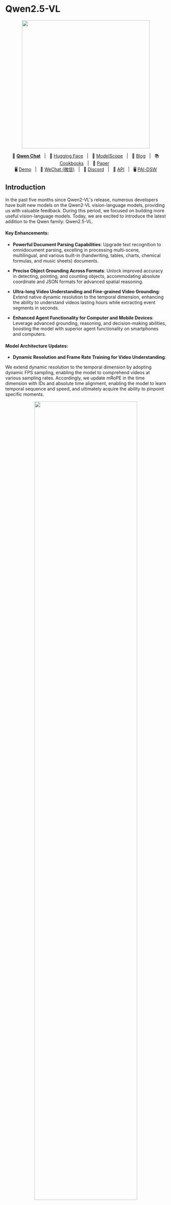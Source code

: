 # Qwen2.5-VL


<p align="center">
    <img src="https://qianwen-res.oss-cn-beijing.aliyuncs.com/Qwen2.5-VL/qwen2.5vl_logo.png" width="400"/>
<p>

<p align="center">
        💜 <a href="https://chat.qwenlm.ai/"><b>Qwen Chat</b></a>&nbsp&nbsp | &nbsp&nbsp🤗 <a href="https://huggingface.co/collections/Qwen/qwen25-vl-6795ffac22b334a837c0f9a5">Hugging Face</a>&nbsp&nbsp | &nbsp&nbsp🤖 <a href="https://modelscope.cn/organization/qwen">ModelScope</a>&nbsp&nbsp | &nbsp&nbsp📑 <a href="https://qwenlm.github.io/blog/qwen2.5-vl/">Blog</a>&nbsp&nbsp | &nbsp&nbsp📚 <a href="https://github.com/QwenLM/Qwen2.5-VL/tree/main/cookbooks">Cookbooks</a>&nbsp&nbsp | &nbsp&nbsp📑 <a href="https://arxiv.org/abs/2502.13923">Paper</a>&nbsp&nbsp
<br>
🖥️ <a href="https://huggingface.co/spaces/Qwen/Qwen2.5-VL-72B-Instruct">Demo</a>&nbsp&nbsp | &nbsp&nbsp💬 <a href="https://github.com/QwenLM/Qwen/blob/main/assets/wechat.png">WeChat (微信)</a>&nbsp&nbsp | &nbsp&nbsp🫨 <a href="https://discord.gg/CV4E9rpNSD">Discord</a>&nbsp&nbsp | &nbsp&nbsp📑 <a href="https://help.aliyun.com/zh/model-studio/developer-reference/qwen-vl-api">API</a>&nbsp&nbsp | &nbsp&nbsp🖥️ <a href="https://gallery.pai-ml.com/#/preview/deepLearning/cv/qwen2.5-vl">PAI-DSW</a>
</p>




## Introduction
In the past five months since Qwen2-VL's release, numerous developers have built new models on the Qwen2-VL vision-language models, providing us with valuable feedback. During this period, we focused on building more useful vision-language models. Today, we are excited to introduce the latest addition to the Qwen family: Qwen2.5-VL.


#### Key Enhancements:

* **Powerful Document Parsing Capabilities**: Upgrade text recognition to omnidocument parsing, excelling in processing multi-scene, multilingual, and various built-in (handwriting, tables, charts, chemical formulas, and music sheets) documents.

* **Precise Object Grounding Across Formats**: Unlock improved accuracy in detecting, pointing, and counting objects, accommodating absolute coordinate and JSON formats for advanced spatial reasoning.

* **Ultra-long Video Understanding and Fine-grained Video Grounding**: Extend native dynamic resolution to the temporal dimension, enhancing the ability to understand videos lasting hours while extracting event segments in seconds.

* **Enhanced Agent Functionality for Computer and Mobile Devices**: Leverage advanced grounding, reasoning, and decision-making abilities, boosting the model with superior agent functionality on smartphones and computers.


#### Model Architecture Updates:

* **Dynamic Resolution and Frame Rate Training for Video Understanding**:

We extend dynamic resolution to the temporal dimension by adopting dynamic FPS sampling, enabling the model to comprehend videos at various sampling rates. Accordingly, we update mRoPE in the time dimension with IDs and absolute time alignment, enabling the model to learn temporal sequence and speed, and ultimately acquire the ability to pinpoint specific moments.

<p align="center">
    <img src="https://qianwen-res.oss-cn-beijing.aliyuncs.com/Qwen2.5-VL/qwen2.5vl_arc.jpeg" width="80%"/>
<p>


* **Streamlined and Efficient Vision Encoder**

We enhance both training and inference speeds by strategically implementing window attention into the ViT. The ViT architecture is further optimized with SwiGLU and RMSNorm, aligning it with the structure of the Qwen2.5 LLM.


## News
* 2025.03.25: We have released the [Qwen2.5-VL-32B]([https://huggingface.co/Qwen](https://huggingface.co/Qwen/Qwen2.5-VL-32B-Instruct). It is smarter and its responses align more closely with human preferences. For more details, please check our [blog](https://qwenlm.github.io/blog/qwen2.5-vl-32b/)!
* 2025.02.20: we have released the [Qwen2.5-VL Technical Report](https://arxiv.org/abs/2502.13923). Alongside the report, we have also released AWQ-quantized models for Qwen2.5-VL in three different sizes: [3B](https://huggingface.co/Qwen/Qwen2.5-VL-3B-Instruct-AWQ), [7B](https://huggingface.co/Qwen/Qwen2.5-VL-7B-Instruct-AWQ) , and [72B](https://huggingface.co/Qwen/Qwen2.5-VL-72B-Instruct-AWQ) parameters.
* 2025.01.28: We have released the [Qwen2.5-VL series](https://huggingface.co/Qwen). For more details, please check our [blog](https://qwenlm.github.io/blog/qwen2.5-vl/)!
* 2024.12.25: We have released the [QvQ-72B-Preview](https://huggingface.co/Qwen/QVQ-72B-Preview). QvQ-72B-Preview is an experimental research model, focusing on enhancing visual reasoning capabilities. For more details, please check our [blog](https://qwenlm.github.io/blog/qvq-72b-preview/)!
* 2024.09.19: The instruction-tuned [Qwen2-VL-72B model](https://huggingface.co/Qwen/Qwen2-VL-72B-Instruct) and its quantized version [[AWQ](https://huggingface.co/Qwen/Qwen2-VL-72B-Instruct-AWQ), [GPTQ-Int4](https://huggingface.co/Qwen/Qwen2-VL-72B-Instruct-GPTQ-Int4), [GPTQ-Int8](https://huggingface.co/Qwen/Qwen2-VL-72B-Instruct-GPTQ-Int8)] are now available. We have also released the [Qwen2-VL paper](https://arxiv.org/pdf/2409.12191) simultaneously.
* 2024.08.30: We have released the [Qwen2-VL series](https://huggingface.co/collections/Qwen/qwen2-vl-66cee7455501d7126940800d). The 2B and 7B models are now available, and the 72B model for open source is coming soon. For more details, please check our [blog](https://qwenlm.github.io/blog/qwen2-vl/)!


## Performance



| Dataset            | Qwen2.5-VL-3B<br><sup>([🤗](https://huggingface.co/Qwen/Qwen2.5-VL-3B-Instruct)[🤖](https://modelscope.cn/models/qwen/Qwen2.5-VL-3B-Instruct))     | Qwen2.5-VL-7B<br><sup>([🤗](https://huggingface.co/Qwen/Qwen2.5-VL-7B-Instruct)[🤖](https://modelscope.cn/models/qwen/Qwen2.5-VL-7B-Instruct))    | Qwen2.5-VL-32B<br><sup>([🤗](https://huggingface.co/Qwen/Qwen2.5-VL-32B-Instruct)[🤖](https://modelscope.cn/models/qwen/Qwen2.5-VL-32B-Instruct))    | Qwen2.5-VL-72B<br><sup>([🤗](https://huggingface.co/Qwen/Qwen2.5-VL-72B-Instruct)[🤖](https://modelscope.cn/models/qwen/Qwen2.5-VL-72B-Instruct)) | Gemini-2 Flash | GPT-4o | Claude3.5 Sonnet | Qwen2-VL 72B | 
|--------------------|--------|--------|--------|----------------|----------------|--------|------------------|--------------|
| MMMU               | 53.1  | 58.6 | 70.0  | **70.2**           | **70.7**           | 70.3   | 70.4             | 64.5         | 
| MMMU Pro           | 31.6  | 38.3 |49.5|**51.1**           | **57**             | 54.5   | 54.7             | 46.2         | 
| DocVQA             | 93.9 | 95.7 | 94.8 |**96.4**           | 92.1           | 91.1   | 95.2             | **96.5**         | 
| InfoVQA            | 77.1 | 82.6 | 83.4| **87.3**          | 77.8           | 80.7   | 74.3             | 84.5         | 
| CC-OCR             | 74.5 |  77.8 | 77.1 |**79.8**          | 73.0           | 66.6   | 62.7             | 68.7         | 
| OCRBenchV2         | 54.3/52.1 | 56.3/57.2 | 57.2/59.1| **61.5/63.7**      | -              | 46.5/32.3 | 45.2/39.6       | 47.8/46.1    | 
| MegaBench          | 28.9 |36.8 | - |**51.3**          | **55.2**           | 54.2   | 52.1             | 46.8         | 
| MMStar             | 55.8|63.9| 69.5 |**70.8**           | 69.4           | 64.7   | 65.1             | 68.3         | 
| MMBench1.1         |  81.5  | 84.3 | 84.6|**88.0**           | 83.0           | 82.1   | 83.4             | 86.6         | 
| MathVista          | 62.3  | 68.2  | 74.7 |**74.8**           | 73.1           | 63.8   | 65.4             | 70.5         | 
| MathVision         | 21.2  | 25.1 | **38.4** |38.1           | **41.3**           | 30.4   | 38.3             | 25.9         | 
| VideoMME           | 61.5/67.6 | 65.1/71.6 | 70.5/77.9 |**73.3/79.1**      | -/-            | 71.9/77.2 | 60/62.9         | 71.2/77.8    | 
| MMBench-Video      | 1.63           | 1.79    | 1.93 |**2.02**           | -              | 1.68   | 1.38             | 1.7          | 
| LVBench            | 43.3        | 45.3 | **49.0** | 47.3           | -              | 30.8   | -                | -            | 
| CharadesSTA        | 38.8        | 43.6    |   **54.2** | 50.9           | -              | 35.7   | -                | -            | 
| AITZ               | 76.9|81.9 | 83.1 |**83.2**           | -              | 35.3   | -                | -            | 
| Android Control    | 63.7/90.8 | 60.1/91.4 | 69.6/93.3 |**67.36/93.7**     | -              | -      | -                | 66.4/84.4    | 
| ScreenSpot         | 55.5|84.7| **88.5** | 87.1          | 84.0           | 18.1   | 83.0             | -            | 
| ScreenSpot Pro     | 23.9|29.0 |  39.4 |**43.6**           | -              | -      | 17.1             | -            | 
| AndroidWorld       | -  | -  | 22.0 |**35**             | -              | 34.5(SoM) | 27.9            | -            | 
| OSWorld            | -  | -  | 5.92 |**8.83**           | -              | 5.03   | **14.9**             | -            | 





## Quickstart

Below, we provide simple examples to show how to use Qwen2.5-VL with 🤖 ModelScope and 🤗 Transformers.

The code of Qwen2.5-VL has been in the latest Hugging face transformers and we advise you to build from source with command:
```
pip install git+https://github.com/huggingface/transformers accelerate
```
or you might encounter the following error:
```
KeyError: 'qwen2_5_vl'
```


We offer a toolkit to help you handle various types of visual input more conveniently, as if you were using an API. This includes base64, URLs, and interleaved images and videos. You can install it using the following command:

```bash
# It's highly recommended to use `[decord]` feature for faster video loading.
pip install qwen-vl-utils[decord]
```

If you are not using Linux, you might not be able to install `decord` from PyPI. In that case, you can use `pip install qwen-vl-utils` which will fall back to using torchvision for video processing. However, you can still [install decord from source](https://github.com/dmlc/decord?tab=readme-ov-file#install-from-source) to get decord used when loading video.

We are preparing [cookbooks](https://github.com/QwenLM/Qwen2.5-VL/tree/main/cookbooks) for many capabilities, including recognition, localization, document parsing, video understanding, key information extraction, and more. Welcome to learn more!

## Cookbooks

| Cookbook | Description | Open |
| -------- | ----------- | ---- |
| [Universal Recognition](https://github.com/QwenLM/Qwen2.5-VL/blob/main/cookbooks/universal_recognition.ipynb) | Not only identify animals, plants, people, and scenic spots but also recognize various objects such as cars and merchandise. | [![Colab](https://colab.research.google.com/assets/colab-badge.svg)](https://github.com/QwenLM/Qwen2.5-VL/blob/main/cookbooks/universal_recognition.ipynb) |
| [Powerful Document Parsing Capabilities](https://github.com/QwenLM/Qwen2.5-VL/blob/main/cookbooks/document_parsing.ipynb) | The parsing of documents has reached a higher level, including not only text but also layout position information and our Qwen HTML format. | [![Colab](https://colab.research.google.com/assets/colab-badge.svg)](https://github.com/QwenLM/Qwen2.5-VL/blob/main/cookbooks/document_parsing.ipynb) |
| [Precise Object Grounding Across Formats](https://github.com/QwenLM/Qwen2.5-VL/blob/main/cookbooks/spatial_understanding.ipynb) | Using absolute position coordinates, it supports both boxes and points, allowing for diverse combinations of positioning and labeling tasks. | [![Colab](https://colab.research.google.com/assets/colab-badge.svg)](https://github.com/QwenLM/Qwen2.5-VL/blob/main/cookbooks/spatial_understanding.ipynb) |
| [General OCR and Key Information Extraction](https://github.com/QwenLM/Qwen2.5-VL/blob/main/cookbooks/ocr.ipynb) | Stronger text recognition capabilities in natural scenes and multiple languages, supporting diverse key information extraction needs. | [![Colab](https://colab.research.google.com/assets/colab-badge.svg)](https://github.com/QwenLM/Qwen2.5-VL/blob/main/cookbooks/ocr.ipynb) |
| [Video Understanding](https://github.com/QwenLM/Qwen2.5-VL/blob/main/cookbooks/video_understanding.ipynb) | Better video OCR, long video understanding, and video grounding. | [![Colab](https://colab.research.google.com/assets/colab-badge.svg)](https://github.com/QwenLM/Qwen2.5-VL/blob/main/cookbooks/video_understanding.ipynb) |
| [Mobile Agent](https://github.com/QwenLM/Qwen2.5-VL/blob/main/cookbooks/mobile_agent.ipynb) | Locate and think for mobile phone control. | [![Colab](https://colab.research.google.com/assets/colab-badge.svg)](https://github.com/QwenLM/Qwen2.5-VL/blob/main/cookbooks/mobile_agent.ipynb) |
| [Computer-Use Agent](https://github.com/QwenLM/Qwen2.5-VL/blob/main/cookbooks/computer_use.ipynb) | Locate and think for controlling computers and Web. | [![Colab](https://colab.research.google.com/assets/colab-badge.svg)](https://github.com/QwenLM/Qwen2.5-VL/blob/main/cookbooks/computer_use.ipynb) |


### Using 🤗  Transformers to Chat

Here we show a code snippet to show you how to use the chat model with `transformers` and `qwen_vl_utils`:

```python
from transformers import Qwen2_5_VLForConditionalGeneration, AutoProcessor
from qwen_vl_utils import process_vision_info

# default: Load the model on the available device(s)
model = Qwen2_5_VLForConditionalGeneration.from_pretrained(
    "Qwen/Qwen2.5-VL-7B-Instruct", torch_dtype="auto", device_map="auto"
)

# We recommend enabling flash_attention_2 for better acceleration and memory saving, especially in multi-image and video scenarios.
# model = Qwen2_5_VLForConditionalGeneration.from_pretrained(
#     "Qwen/Qwen2.5-VL-7B-Instruct",
#     torch_dtype=torch.bfloat16,
#     attn_implementation="flash_attention_2",
#     device_map="auto",
# )

# default processor
processor = AutoProcessor.from_pretrained("Qwen/Qwen2.5-VL-7B-Instruct")

# The default range for the number of visual tokens per image in the model is 4-16384.
# You can set min_pixels and max_pixels according to your needs, such as a token range of 256-1280, to balance performance and cost.
# min_pixels = 256*28*28
# max_pixels = 1280*28*28
# processor = AutoProcessor.from_pretrained("Qwen/Qwen2.5-VL-7B-Instruct", min_pixels=min_pixels, max_pixels=max_pixels)

messages = [
    {
        "role": "user",
        "content": [
            {
                "type": "image",
                "image": "https://qianwen-res.oss-cn-beijing.aliyuncs.com/Qwen-VL/assets/demo.jpeg",
            },
            {"type": "text", "text": "Describe this image."},
        ],
    }
]

# Preparation for inference
text = processor.apply_chat_template(
    messages, tokenize=False, add_generation_prompt=True
)
image_inputs, video_inputs = process_vision_info(messages)
inputs = processor(
    text=[text],
    images=image_inputs,
    videos=video_inputs,
    padding=True,
    return_tensors="pt",
)
inputs = inputs.to(model.device)

# Inference: Generation of the output
generated_ids = model.generate(**inputs, max_new_tokens=128)
generated_ids_trimmed = [
    out_ids[len(in_ids) :] for in_ids, out_ids in zip(inputs.input_ids, generated_ids)
]
output_text = processor.batch_decode(
    generated_ids_trimmed, skip_special_tokens=True, clean_up_tokenization_spaces=False
)
print(output_text)
```

<details>
<summary>Minimum video memory requirements</summary>

| Precision | Qwen2.5-VL-3B | Qwen2.5-VL-7B | Qwen2.5-VL-72B |
|-----------| ------------- | --------- | -------------- |
| FP32      | 5.75 GB       | 13.17 GB  | 133.11 GB      |
| BF16      | 2.87 GB       | 6.59 GB   | 66.55 GB       |
| INT8      | 1.44 GB       | 3.29 GB   | 33.28 GB       |
| INT4      | 735.75 MB     | 1.65 GB   | 16.64 GB       |

Note: The table above presents the theoretical minimum memory requirements for inference with `transformers`; however, in practice, the actual memory usage is typically at least 1.2 times higher. For more information, see the linked resource [here](https://huggingface.co/docs/accelerate/main/en/usage_guides/model_size_estimator).
</details>


<details>
<summary>Multi image inference</summary>

```python
# Messages containing multiple images and a text query
messages = [
    {
        "role": "user",
        "content": [
            {"type": "image", "image": "file:///path/to/image1.jpg"},
            {"type": "image", "image": "file:///path/to/image2.jpg"},
            {"type": "text", "text": "Identify the similarities between these images."},
        ],
    }
]

# Preparation for inference
text = processor.apply_chat_template(
    messages, tokenize=False, add_generation_prompt=True
)
image_inputs, video_inputs = process_vision_info(messages)
inputs = processor(
    text=[text],
    images=image_inputs,
    videos=video_inputs,
    padding=True,
    return_tensors="pt",
)
inputs = inputs.to("cuda")

# Inference
generated_ids = model.generate(**inputs, max_new_tokens=128)
generated_ids_trimmed = [
    out_ids[len(in_ids) :] for in_ids, out_ids in zip(inputs.input_ids, generated_ids)
]
output_text = processor.batch_decode(
    generated_ids_trimmed, skip_special_tokens=True, clean_up_tokenization_spaces=False
)
print(output_text)
```
</details>

<details>
<summary>Video inference</summary>

```python
# Messages containing a images list as a video and a text query
messages = [
    {
        "role": "user",
        "content": [
            {
                "type": "video",
                "video": [
                    "file:///path/to/frame1.jpg",
                    "file:///path/to/frame2.jpg",
                    "file:///path/to/frame3.jpg",
                    "file:///path/to/frame4.jpg",
                ],
            },
            {"type": "text", "text": "Describe this video."},
        ],
    }
]

# Messages containing a local video path and a text query
messages = [
    {
        "role": "user",
        "content": [
            {
                "type": "video",
                "video": "file:///path/to/video1.mp4",
                "max_pixels": 360 * 420,
                "fps": 1.0,
            },
            {"type": "text", "text": "Describe this video."},
        ],
    }
]

# Messages containing a video url and a text query
messages = [
    {
        "role": "user",
        "content": [
            {
                "type": "video",
                "video": "https://qianwen-res.oss-cn-beijing.aliyuncs.com/Qwen2-VL/space_woaudio.mp4",
            },
            {"type": "text", "text": "Describe this video."},
        ],
    }
]

# Preparation for inference
text = processor.apply_chat_template(
    messages, tokenize=False, add_generation_prompt=True
)
image_inputs, video_inputs, video_kwargs = process_vision_info(messages, return_video_kwargs=True)
inputs = processor(
    text=[text],
    images=image_inputs,
    videos=video_inputs,
    fps=fps,
    padding=True,
    return_tensors="pt",
    **video_kwargs,
)
inputs = inputs.to("cuda")

# Inference
generated_ids = model.generate(**inputs, max_new_tokens=128)
generated_ids_trimmed = [
    out_ids[len(in_ids) :] for in_ids, out_ids in zip(inputs.input_ids, generated_ids)
]
output_text = processor.batch_decode(
    generated_ids_trimmed, skip_special_tokens=True, clean_up_tokenization_spaces=False
)
print(output_text)
```

Video URL compatibility largely depends on the third-party library version. The details are in the table below. change the backend by `FORCE_QWENVL_VIDEO_READER=torchvision` or `FORCE_QWENVL_VIDEO_READER=decord` if you prefer not to use the default one.

| Backend     | HTTP | HTTPS |
|-------------|------|-------|
| torchvision >= 0.19.0 | ✅  | ✅   |
| torchvision < 0.19.0  | ❌  | ❌   |
| decord      | ✅  | ❌   |
</details>

<details>
<summary>Batch inference</summary>

```python
# Sample messages for batch inference
messages1 = [
    {
        "role": "user",
        "content": [
            {"type": "image", "image": "file:///path/to/image1.jpg"},
            {"type": "image", "image": "file:///path/to/image2.jpg"},
            {"type": "text", "text": "What are the common elements in these pictures?"},
        ],
    }
]
messages2 = [
    {"role": "system", "content": "You are a helpful assistant."},
    {"role": "user", "content": "Who are you?"},
]
# Combine messages for batch processing
messages = [messages1, messages2]

# Preparation for batch inference
texts = [
    processor.apply_chat_template(msg, tokenize=False, add_generation_prompt=True)
    for msg in messages
]
image_inputs, video_inputs = process_vision_info(messages)
inputs = processor(
    text=texts,
    images=image_inputs,
    videos=video_inputs,
    padding=True,
    return_tensors="pt",
)
inputs = inputs.to("cuda")

# Batch Inference
generated_ids = model.generate(**inputs, max_new_tokens=128)
generated_ids_trimmed = [
    out_ids[len(in_ids) :] for in_ids, out_ids in zip(inputs.input_ids, generated_ids)
]
output_texts = processor.batch_decode(
    generated_ids_trimmed, skip_special_tokens=True, clean_up_tokenization_spaces=False
)
print(output_texts)
```
</details>

### 🤖 ModelScope
We strongly advise users especially those in mainland China to use ModelScope. `snapshot_download` can help you solve issues concerning downloading checkpoints.

### More Usage Tips

For input images, we support local files, base64, and URLs. For videos, we currently only support local files.

```python
# You can directly insert a local file path, a URL, or a base64-encoded image into the position where you want in the text.
## Local file path
messages = [
    {
        "role": "user",
        "content": [
            {"type": "image", "image": "file:///path/to/your/image.jpg"},
            {"type": "text", "text": "Describe this image."},
        ],
    }
]
## Image URL
messages = [
    {
        "role": "user",
        "content": [
            {"type": "image", "image": "http://path/to/your/image.jpg"},
            {"type": "text", "text": "Describe this image."},
        ],
    }
]
## Base64 encoded image
messages = [
    {
        "role": "user",
        "content": [
            {"type": "image", "image": "data:image;base64,/9j/..."},
            {"type": "text", "text": "Describe this image."},
        ],
    }
]
```
#### Image Resolution for performance boost

The model supports a wide range of resolution inputs. By default, it uses the native resolution for input, but higher resolutions can enhance performance at the cost of more computation. Users can set the minimum and maximum number of pixels to achieve an optimal configuration for their needs, such as a token count range of 256-1280, to balance speed and memory usage.

```python
min_pixels = 256 * 28 * 28
max_pixels = 1280 * 28 * 28
processor = AutoProcessor.from_pretrained(
    "Qwen/Qwen2.5-VL-7B-Instruct", min_pixels=min_pixels, max_pixels=max_pixels
)
```

Besides, We provide two methods for fine-grained control over the image size input to the model:

1. Specify exact dimensions: Directly set `resized_height` and `resized_width`. These values will be rounded to the nearest multiple of 28.

2. Define min_pixels and max_pixels: Images will be resized to maintain their aspect ratio within the range of min_pixels and max_pixels.

```python
# resized_height and resized_width
messages = [
    {
        "role": "user",
        "content": [
            {
                "type": "image",
                "image": "file:///path/to/your/image.jpg",
                "resized_height": 280,
                "resized_width": 420,
            },
            {"type": "text", "text": "Describe this image."},
        ],
    }
]
# min_pixels and max_pixels
messages = [
    {
        "role": "user",
        "content": [
            {
                "type": "image",
                "image": "file:///path/to/your/image.jpg",
                "min_pixels": 50176,
                "max_pixels": 50176,
            },
            {"type": "text", "text": "Describe this image."},
        ],
    }
]
```

#### Add ids for Multiple Image Inputs
By default, images and video content are directly included in the conversation. When handling multiple images, it's helpful to add labels to the images and videos for better reference. Users can control this behavior with the following settings:
<details>
<summary>Add vision ids</summary>

```python
conversation = [
    {
        "role": "user",
        "content": [{"type": "image"}, {"type": "text", "text": "Hello, how are you?"}],
    },
    {
        "role": "assistant",
        "content": "I'm doing well, thank you for asking. How can I assist you today?",
    },
    {
        "role": "user",
        "content": [
            {"type": "text", "text": "Can you describe these images and video?"},
            {"type": "image"},
            {"type": "image"},
            {"type": "video"},
            {"type": "text", "text": "These are from my vacation."},
        ],
    },
    {
        "role": "assistant",
        "content": "I'd be happy to describe the images and video for you. Could you please provide more context about your vacation?",
    },
    {
        "role": "user",
        "content": "It was a trip to the mountains. Can you see the details in the images and video?",
    },
]

# default:
prompt_without_id = processor.apply_chat_template(
    conversation, add_generation_prompt=True
)
# Excepted output: '<|im_start|>system\nYou are a helpful assistant.<|im_end|>\n<|im_start|>user\n<|vision_start|><|image_pad|><|vision_end|>Hello, how are you?<|im_end|>\n<|im_start|>assistant\nI'm doing well, thank you for asking. How can I assist you today?<|im_end|>\n<|im_start|>user\nCan you describe these images and video?<|vision_start|><|image_pad|><|vision_end|><|vision_start|><|image_pad|><|vision_end|><|vision_start|><|video_pad|><|vision_end|>These are from my vacation.<|im_end|>\n<|im_start|>assistant\nI'd be happy to describe the images and video for you. Could you please provide more context about your vacation?<|im_end|>\n<|im_start|>user\nIt was a trip to the mountains. Can you see the details in the images and video?<|im_end|>\n<|im_start|>assistant\n'


# add ids
prompt_with_id = processor.apply_chat_template(
    conversation, add_generation_prompt=True, add_vision_id=True
)
# Excepted output: '<|im_start|>system\nYou are a helpful assistant.<|im_end|>\n<|im_start|>user\nPicture 1: <|vision_start|><|image_pad|><|vision_end|>Hello, how are you?<|im_end|>\n<|im_start|>assistant\nI'm doing well, thank you for asking. How can I assist you today?<|im_end|>\n<|im_start|>user\nCan you describe these images and video?Picture 2: <|vision_start|><|image_pad|><|vision_end|>Picture 3: <|vision_start|><|image_pad|><|vision_end|>Video 1: <|vision_start|><|video_pad|><|vision_end|>These are from my vacation.<|im_end|>\n<|im_start|>assistant\nI'd be happy to describe the images and video for you. Could you please provide more context about your vacation?<|im_end|>\n<|im_start|>user\nIt was a trip to the mountains. Can you see the details in the images and video?<|im_end|>\n<|im_start|>assistant\n'
```
</details>

#### Flash-Attention 2 to speed up generation

First, make sure to install the latest version of Flash Attention 2:

```bash
pip install -U flash-attn --no-build-isolation
```

Also, you should have a hardware that is compatible with Flash-Attention 2. Read more about it in the official documentation of the [flash attention repository](https://github.com/Dao-AILab/flash-attention). FlashAttention-2 can only be used when a model is loaded in `torch.float16` or `torch.bfloat16`.

To load and run a model using Flash Attention-2, simply add `attn_implementation="flash_attention_2"` when loading the model as follows:

```python
from transformers import Qwen2_5_VLForConditionalGeneration

model = Qwen2_5_VLForConditionalGeneration.from_pretrained(
    "Qwen/Qwen2.5-VL-7B-Instruct", 
    torch_dtype=torch.bfloat16, 
    attn_implementation="flash_attention_2",
)
```

### Processing Long Texts

The current `config.json` is set for context length up to 32,768 tokens.
To handle extensive inputs exceeding 32,768 tokens, we utilize [YaRN](https://arxiv.org/abs/2309.00071), a technique for enhancing model length extrapolation, ensuring optimal performance on lengthy texts.

For supported frameworks, you could add the following to `config.json` to enable YaRN:

```
{
	...,
    "type": "yarn",
    "mrope_section": [
        16,
        24,
        24
    ],
    "factor": 4,
    "original_max_position_embeddings": 32768
}
```

However, it should be noted that this method has a significant impact on the performance of temporal and spatial localization tasks, and is therefore not recommended for use.

At the same time, for long video inputs, since MRoPE itself is more economical with ids, the max_position_embeddings can be directly modified to a larger value, such as 64k.


### Try Qwen2.5-VL-72B with API!

To explore Qwen2.5-VL-72B, a more fascinating multimodal model, we encourage you to test our cutting-edge API service. Let's start the exciting journey right now!

#### Installation
```bash
pip install dashscope
```

#### Examples
```python
import dashscope


dashscope.api_key = "your_api_key"

messages = [{
    'role': 'user',
    'content': [
        {
            'image': "https://dashscope.oss-cn-beijing.aliyuncs.com/images/dog_and_girl.jpeg"
        },
        {
            'text': 'What are in the image?'
        },
    ]
}]

response = dashscope.MultiModalConversation.call(model='qwen2.5-vl-72b-instruct', messages=messages)
print(response)
```

For more usage, please refer to the tutorial at [aliyun](https://help.aliyun.com/zh/model-studio/developer-reference/qwen-vl-api).




## Demo
### Web UI Example

In this section, we provide instructions for users to build a web-based user interface (UI) demo. This UI demo allows users to interact with a predefined model or application through a web browser. Follow the steps below to get started.

#### Installation

Before you begin, ensure that you have the required dependencies installed on your system. You can install them by running the following command:

```bash
pip install -r requirements_web_demo.txt
```

#### Running the Demo with FlashAttention-2

Once the required packages are installed, you can launch the web demo using the following command. This command will start a web server and provide you with a link to access the UI in your web browser.

**Recommended**: For enhanced performance and efficiency, especially in multi-image and video processing scenarios, we strongly recommend using [FlashAttention-2](https://github.com/Dao-AILab/flash-attention). FlashAttention-2 provides significant improvements in memory usage and speed, making it ideal for handling large-scale models and data processing.

To enable FlashAttention-2, use the following command:

```bash
python web_demo_mm.py --flash-attn2
```

This will load the model with FlashAttention-2 enabled.

**Default Usage**: If you prefer to run the demo without FlashAttention-2 or if you do not specify the `--flash-attn2` option, the demo will load the model using the standard attention implementation:

```bash
python web_demo_mm.py
```

After running the command, you’ll see a link generated in the terminal similar to this:

```
Running on local: http://127.0.0.1:7860/
```

Copy this link and paste it into your browser to access the web UI, where you can interact with the model by inputting text, uploading images, or using any other provided functionalities.

##### Running the Streaming Video Chat Demo
An experimental streaming video chat demo is also available in the ``web_demo_streaming`` directory.

To run the streaming video chat demo, use the following command:

```bash
cd web_demo_streaming/
python app.py --flash-attn2
```

If you prefer to run the demo without FlashAttention-2, use the following command:
```bash
cd web_demo_streaming/
python app.py
```

This demo supports webcam/screen capture as its video input source. To support screen capture video input, we use code snippet from the following hugginface space: [gstaff/gradio-screen-recorder](https://huggingface.co/spaces/gstaff/gradio-screen-recorder/tree/main).


## Deployment

We recommend using vLLM for fast Qwen2.5-VL deployment and inference. You need to install `vllm>0.7.2` to enable Qwen2.5-VL support. You can also use our [official docker image](#-docker).

You can also check [vLLM official documentation](https://docs.vllm.ai/en/latest/serving/multimodal_inputs.html) for more details about online serving and offline inference.

### Installation
```bash
pip install git+https://github.com/huggingface/transformers@f3f6c86582611976e72be054675e2bf0abb5f775
pip install accelerate
pip install qwen-vl-utils
pip install 'vllm>0.7.2'

```
### Start an OpenAI API Service

Run the command below to start an OpenAI-compatible API service:

```bash
vllm serve Qwen/Qwen2.5-VL-7B-Instruct --port 8000 --host 0.0.0.0 --dtype bfloat16 --limit-mm-per-prompt image=5,video=5
```

Then you can use the chat API as below (via curl or Python API):

```bash
curl http://localhost:8000/v1/chat/completions \
    -H "Content-Type: application/json" \
    -d '{
    "model": "Qwen/Qwen2.5-VL-7B-Instruct",
    "messages": [
    {"role": "system", "content": "You are a helpful assistant."},
    {"role": "user", "content": [
        {"type": "image_url", "image_url": {"url": "https://modelscope.oss-cn-beijing.aliyuncs.com/resource/qwen.png"}},
        {"type": "text", "text": "What is the text in the illustrate?"}
    ]}
    ]
    }'
```

```python
from openai import OpenAI

# Set OpenAI's API key and API base to use vLLM's API server.
openai_api_key = "EMPTY"
openai_api_base = "http://localhost:8000/v1"

client = OpenAI(
    api_key=openai_api_key,
    base_url=openai_api_base,
)

chat_response = client.chat.completions.create(
    model="Qwen/Qwen2.5-VL-7B-Instruct",
    messages=[
        {"role": "system", "content": "You are a helpful assistant."},
        {
            "role": "user",
            "content": [
                {
                    "type": "image_url",
                    "image_url": {
                        "url": "https://modelscope.oss-cn-beijing.aliyuncs.com/resource/qwen.png"
                    },
                },
                {"type": "text", "text": "What is the text in the illustrate?"},
            ],
        },
    ],
)
print("Chat response:", chat_response)
```

You can also upload base64-encoded local images (see [OpenAI API protocol document](https://platform.openai.com/docs/guides/vision/uploading-base-64-encoded-images) for more details):
```python
import base64
from openai import OpenAI
# Set OpenAI's API key and API base to use vLLM's API server.
openai_api_key = "EMPTY"
openai_api_base = "http://localhost:8000/v1"
client = OpenAI(
    api_key=openai_api_key,
    base_url=openai_api_base,
)
image_path = "/path/to/local/image.png"
with open(image_path, "rb") as f:
    encoded_image = base64.b64encode(f.read())
encoded_image_text = encoded_image.decode("utf-8")
base64_qwen = f"data:image;base64,{encoded_image_text}"
chat_response = client.chat.completions.create(
    model="Qwen/Qwen2.5-VL-7B-Instruct",
    messages=[
        {"role": "system", "content": "You are a helpful assistant."},
        {
            "role": "user",
            "content": [
                {
                    "type": "image_url",
                    "image_url": {
                        "url": base64_qwen
                    },
                },
                {"type": "text", "text": "What is the text in the illustrate?"},
            ],
        },
    ],
)
print("Chat response:", chat_response)
```

For videos, you can use the chat API  as follows：
```python
import base64
import numpy as np
from PIL import Image
from io import BytesIO
from openai import OpenAI
from qwen_vl_utils import process_vision_info


# Set OpenAI's API key and API base to use vLLM's API server.
openai_api_key = "EMPTY"
openai_api_base = "http://localhost:8000/v1"

client = OpenAI(
    api_key=openai_api_key,
    base_url=openai_api_base,
)


video_messages = [
    {"role": "system", "content": "You are a helpful assistant."},
    {"role": "user", "content": [
        {"type": "text", "text": "请用表格总结一下视频中的商品特点"},
        {
            "type": "video",
            "video": "https://duguang-labelling.oss-cn-shanghai.aliyuncs.com/qiansun/video_ocr/videos/50221078283.mp4",
            "total_pixels": 20480 * 28 * 28, "min_pixels": 16 * 28 * 2, 
            'fps': 3.0  # The default value is 2.0, but for demonstration purposes, we set it to 3.0.
        }]
    },
]


def prepare_message_for_vllm(content_messages):
    """
    The frame extraction logic for videos in `vLLM` differs from that of `qwen_vl_utils`.
    Here, we utilize `qwen_vl_utils` to extract video frames, with the `media_typ`e of the video explicitly set to `video/jpeg`.
    By doing so, vLLM will no longer attempt to extract frames from the input base64-encoded images.
    """
    vllm_messages, fps_list = [], []
    for message in content_messages:
        message_content_list = message["content"]
        if not isinstance(message_content_list, list):
            vllm_messages.append(message)
            continue

        new_content_list = []
        for part_message in message_content_list:
            if 'video' in part_message:
                video_message = [{'content': [part_message]}]
                image_inputs, video_inputs, video_kwargs = process_vision_info(video_message, return_video_kwargs=True)
                assert video_inputs is not None, "video_inputs should not be None"
                video_input = (video_inputs.pop()).permute(0, 2, 3, 1).numpy().astype(np.uint8)
                fps_list.extend(video_kwargs.get('fps', []))

                # encode image with base64
                base64_frames = []
                for frame in video_input:
                    img = Image.fromarray(frame)
                    output_buffer = BytesIO()
                    img.save(output_buffer, format="jpeg")
                    byte_data = output_buffer.getvalue()
                    base64_str = base64.b64encode(byte_data).decode("utf-8")
                    base64_frames.append(base64_str)

                part_message = {
                    "type": "video_url",
                    "video_url": {"url": f"data:video/jpeg;base64,{','.join(base64_frames)}"}
                }
            new_content_list.append(part_message)
        message["content"] = new_content_list
        vllm_messages.append(message)
    return vllm_messages, {'fps': fps_list}


video_messages, video_kwargs = prepare_message_for_vllm(video_messages)
chat_response = client.chat.completions.create(
    model="Qwen/Qwen2.5-VL-7B-Instruct",
    messages=video_messages,
    extra_body={
        "mm_processor_kwargs": video_kwargs
    }
)
print("Chat response:", chat_response)
```

### Inference Locally

You can also use vLLM to inference Qwen2.5-VL locally:

```python
from transformers import AutoProcessor
from vllm import LLM, SamplingParams
from qwen_vl_utils import process_vision_info

MODEL_PATH = "Qwen/Qwen2.5-VL-7B-Instruct"

llm = LLM(
    model=MODEL_PATH,
    limit_mm_per_prompt={"image": 10, "video": 10},
)

sampling_params = SamplingParams(
    temperature=0.1,
    top_p=0.001,
    repetition_penalty=1.05,
    max_tokens=256,
    stop_token_ids=[],
)

image_messages = [
    {"role": "system", "content": "You are a helpful assistant."},
    {
        "role": "user",
        "content": [
            {
                "type": "image",
                "image": "https://modelscope.oss-cn-beijing.aliyuncs.com/resource/qwen.png",
                "min_pixels": 224 * 224,
                "max_pixels": 1280 * 28 * 28,
            },
            {"type": "text", "text": "What is the text in the illustrate?"},
        ],
    },
]


# For video input, you can pass following values instead:
# "type": "video",
# "video": "<video URL>",
video_messages = [
    {"role": "system", "content": "You are a helpful assistant."},
    {"role": "user", "content": [
            {"type": "text", "text": "请用表格总结一下视频中的商品特点"},
            {
                "type": "video", 
                "video": "https://duguang-labelling.oss-cn-shanghai.aliyuncs.com/qiansun/video_ocr/videos/50221078283.mp4",
                "total_pixels": 20480 * 28 * 28, "min_pixels": 16 * 28 * 28
            }
        ]
    },
]

# Here we use video messages as a demonstration
messages = video_messages

processor = AutoProcessor.from_pretrained(MODEL_PATH)
prompt = processor.apply_chat_template(
    messages,
    tokenize=False,
    add_generation_prompt=True,
)
image_inputs, video_inputs, video_kwargs = process_vision_info(messages, return_video_kwargs=True)

mm_data = {}
if image_inputs is not None:
    mm_data["image"] = image_inputs
if video_inputs is not None:
    mm_data["video"] = video_inputs

llm_inputs = {
    "prompt": prompt,
    "multi_modal_data": mm_data,

    # FPS will be returned in video_kwargs
    "mm_processor_kwargs": video_kwargs,
}

outputs = llm.generate([llm_inputs], sampling_params=sampling_params)
generated_text = outputs[0].outputs[0].text

print(generated_text)
```


## 🐳 Docker

To simplify the deploy process, we provide docker images with pre-build environments: [qwenllm/qwenvl](https://hub.docker.com/r/qwenllm/qwenvl). You only need to install the driver and download model files to launch demos.

```bash
docker run --gpus all --ipc=host --network=host --rm --name qwen2.5 -it qwenllm/qwenvl:2.5-cu121 bash
```

## Citation

If you find our paper and code useful in your research, please consider giving a star :star: and citation :pencil: :)




```BibTeX

@article{Qwen2.5-VL,
  title={Qwen2.5-VL Technical Report},
  author={Bai, Shuai and Chen, Keqin and Liu, Xuejing and Wang, Jialin and Ge, Wenbin and Song, Sibo and Dang, Kai and Wang, Peng and Wang, Shijie and Tang, Jun and Zhong, Humen and Zhu, Yuanzhi and Yang, Mingkun and Li, Zhaohai and Wan, Jianqiang and Wang, Pengfei and Ding, Wei and Fu, Zheren and Xu, Yiheng and Ye, Jiabo and Zhang, Xi and Xie, Tianbao and Cheng, Zesen and Zhang, Hang and Yang, Zhibo and Xu, Haiyang and Lin, Junyang},
  journal={arXiv preprint arXiv:2502.13923},
  year={2025}
}

@article{Qwen2-VL,
  title={Qwen2-VL: Enhancing Vision-Language Model's Perception of the World at Any Resolution},
  author={Wang, Peng and Bai, Shuai and Tan, Sinan and Wang, Shijie and Fan, Zhihao and Bai, Jinze and Chen, Keqin and Liu, Xuejing and Wang, Jialin and Ge, Wenbin and Fan, Yang and Dang, Kai and Du, Mengfei and Ren, Xuancheng and Men, Rui and Liu, Dayiheng and Zhou, Chang and Zhou, Jingren and Lin, Junyang},
  journal={arXiv preprint arXiv:2409.12191},
  year={2024}
}

@article{Qwen-VL,
  title={Qwen-VL: A Versatile Vision-Language Model for Understanding, Localization, Text Reading, and Beyond},
  author={Bai, Jinze and Bai, Shuai and Yang, Shusheng and Wang, Shijie and Tan, Sinan and Wang, Peng and Lin, Junyang and Zhou, Chang and Zhou, Jingren},
  journal={arXiv preprint arXiv:2308.12966},
  year={2023}
}
```

<br>
